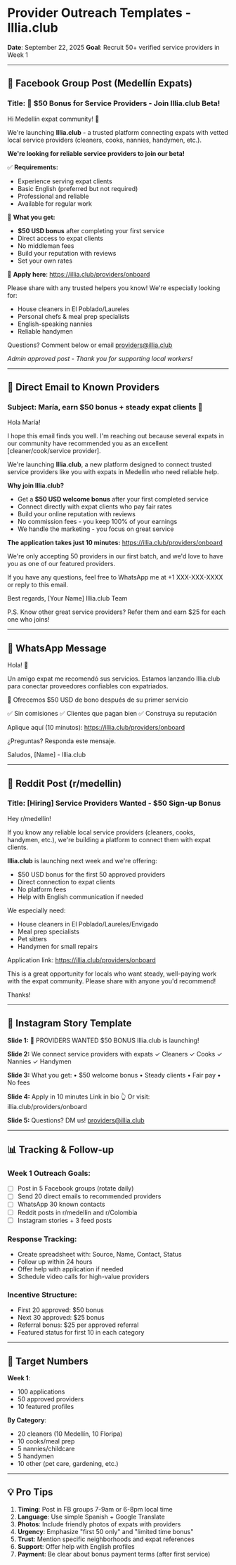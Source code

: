 # Provider Outreach Templates - Illia.club
**Date**: September 22, 2025
**Goal**: Recruit 50+ verified service providers in Week 1

---

## 📱 Facebook Group Post (Medellín Expats)

### Title: 🎉 $50 Bonus for Service Providers - Join Illia.club Beta!

Hi Medellín expat community! 👋

We're launching **Illia.club** - a trusted platform connecting expats with vetted local service providers (cleaners, cooks, nannies, handymen, etc.).

**We're looking for reliable service providers to join our beta!**

✅ **Requirements:**
- Experience serving expat clients
- Basic English (preferred but not required)
- Professional and reliable
- Available for regular work

🎁 **What you get:**
- **$50 USD bonus** after completing your first service
- Direct access to expat clients
- No middleman fees
- Build your reputation with reviews
- Set your own rates

📝 **Apply here**: https://illia.club/providers/onboard

Please share with any trusted helpers you know! We're especially looking for:
- House cleaners in El Poblado/Laureles
- Personal chefs & meal prep specialists
- English-speaking nannies
- Reliable handymen

Questions? Comment below or email providers@illia.club

*Admin approved post - Thank you for supporting local workers!*

---

## 📧 Direct Email to Known Providers

### Subject: María, earn $50 bonus + steady expat clients 🎉

Hola María!

I hope this email finds you well. I'm reaching out because several expats in our community have recommended you as an excellent [cleaner/cook/service provider].

We're launching **Illia.club**, a new platform designed to connect trusted service providers like you with expats in Medellín who need reliable help.

**Why join Illia.club?**
- Get a **$50 USD welcome bonus** after your first completed service
- Connect directly with expat clients who pay fair rates
- Build your online reputation with reviews
- No commission fees - you keep 100% of your earnings
- We handle the marketing - you focus on great service

**The application takes just 10 minutes:**
https://illia.club/providers/onboard

We're only accepting 50 providers in our first batch, and we'd love to have you as one of our featured providers.

If you have any questions, feel free to WhatsApp me at +1 XXX-XXX-XXXX or reply to this email.

Best regards,
[Your Name]
Illia.club Team

P.S. Know other great service providers? Refer them and earn $25 for each one who joins!

---

## 💬 WhatsApp Message

Hola! 👋

Un amigo expat me recomendó sus servicios. Estamos lanzando Illia.club para conectar proveedores confiables con expatriados.

🎁 Ofrecemos $50 USD de bono después de su primer servicio

✅ Sin comisiones
✅ Clientes que pagan bien
✅ Construya su reputación

Aplique aquí (10 minutos):
https://illia.club/providers/onboard

¿Preguntas? Responda este mensaje.

Saludos,
[Name] - Illia.club

---

## 🔄 Reddit Post (r/medellin)

### Title: [Hiring] Service Providers Wanted - $50 Sign-up Bonus

Hey r/medellin!

If you know any reliable local service providers (cleaners, cooks, handymen, etc.), we're building a platform to connect them with expat clients.

**Illia.club** is launching next week and we're offering:
- $50 USD bonus for the first 50 approved providers
- Direct connection to expat clients
- No platform fees
- Help with English communication if needed

We especially need:
- House cleaners in El Poblado/Laureles/Envigado
- Meal prep specialists
- Pet sitters
- Handymen for small repairs

Application link: https://illia.club/providers/onboard

This is a great opportunity for locals who want steady, well-paying work with the expat community. Please share with anyone you'd recommend!

Thanks!

---

## 📸 Instagram Story Template

**Slide 1:**
🎉 PROVIDERS WANTED
$50 BONUS
Illia.club is launching!

**Slide 2:**
We connect service providers with expats
✓ Cleaners
✓ Cooks
✓ Nannies
✓ Handymen

**Slide 3:**
What you get:
• $50 welcome bonus
• Steady clients
• Fair pay
• No fees

**Slide 4:**
Apply in 10 minutes
Link in bio 👆
Or visit: illia.club/providers/onboard

**Slide 5:**
Questions? DM us!
providers@illia.club

---

## 📊 Tracking & Follow-up

### Week 1 Outreach Goals:
- [ ] Post in 5 Facebook groups (rotate daily)
- [ ] Send 20 direct emails to recommended providers
- [ ] WhatsApp 30 known contacts
- [ ] Reddit posts in r/medellin and r/Colombia
- [ ] Instagram stories + 3 feed posts

### Response Tracking:
- Create spreadsheet with: Source, Name, Contact, Status
- Follow up within 24 hours
- Offer help with application if needed
- Schedule video calls for high-value providers

### Incentive Structure:
- First 20 approved: $50 bonus
- Next 30 approved: $25 bonus
- Referral bonus: $25 per approved referral
- Featured status for first 10 in each category

---

## 🎯 Target Numbers

**Week 1**:
- 100 applications
- 50 approved providers
- 10 featured profiles

**By Category**:
- 20 cleaners (10 Medellín, 10 Floripa)
- 10 cooks/meal prep
- 5 nannies/childcare
- 5 handymen
- 10 other (pet care, gardening, etc.)

---

## 💡 Pro Tips

1. **Timing**: Post in FB groups 7-9am or 6-8pm local time
2. **Language**: Use simple Spanish + Google Translate
3. **Photos**: Include friendly photos of expats with providers
4. **Urgency**: Emphasize "first 50 only" and "limited time bonus"
5. **Trust**: Mention specific neighborhoods and expat references
6. **Support**: Offer help with English profiles
7. **Payment**: Be clear about bonus payment terms (after first service)